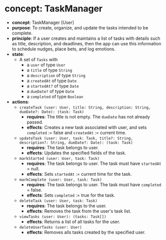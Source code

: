 # concept: TaskManager

* **concept**: TaskManager \[User]
* **purpose**: To create, organize, and update the tasks intended to be complete.
* **principle**: If a user creates and maintains a list of tasks with details such as title, description, and deadlines, then the app can use this information to schedule nudges, place bets, and log emotions.
* **state**:
  * A set of `Tasks` with
    * a `user` of type `User`
    * a `title` of type `String`
    * a `description` of type `String`
    * a `createdAt` of type `Date`
    * a `startedAt?` of type `Date`
    * a `dueDate?` of type `Date`
    * a `completed` of type `Boolean`
* **actions**:
  * `createTask (user: User, title: String, description: String, dueDate?: Date): (task: Task)`
    * **requires**: The title is not empty. The `dueDate` has not already passed. 
    * **effects**: Creates a new task associated with user, and sets `completed` := false and `createdAt` := current time. 
  * `updateTask (user: User, task: Task, title?: String, description?: String, dueDate?: Date): (task: Task)`
    * **requires**: The task belongs to user.
    * **effects**: Updates the specified fields of the task.
  * `markStarted (user: User, task: Task)`
    * **requires**: The task belongs to user. The task must have `startedAt` = null.
    * **effects**: Sets `startedAt` := current time for the task.
  * `markComplete (user: User, task: Task)`
    * **requires**: The task belongs to user. The task must have `completed` = false.
    * **effects**: Sets `completed` := true for the task.
  * `deleteTask (user: User, task: Task)`
    * **requires**: The task belongs to the user.
    * **effects**: Removes the task from the user's task list.
  * `viewTasks (user: User): (tasks: Task[])`
    * **effects**: Returns a list of all tasks for the user.
  * `deleteUserTasks (user: User)`
    * **effects**: Removes alls tasks created by the specified user.